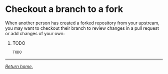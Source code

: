 # Checkout a branch to a fork

When another person has created a forked repository from your upstream, you may want to checkout their branch to review
changes in a pull request or add changes of your own:

1. TODO

    ```bash
    TODO
    ```

***

*[Return home.](../README.md)*
